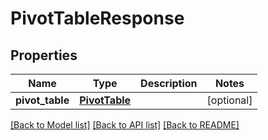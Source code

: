 # PivotTableResponse

## Properties
Name | Type | Description | Notes
------------ | ------------- | ------------- | -------------
**pivot_table** | [**PivotTable**](PivotTable.md) |  | [optional] 

[[Back to Model list]](../README.md#documentation-for-models) [[Back to API list]](../README.md#documentation-for-api-endpoints) [[Back to README]](../README.md)


